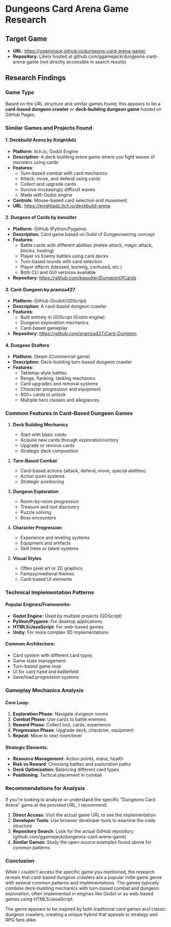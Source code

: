 # Dungeons Card Arena Game Research

## Target Game
- **URL**: https://ggamejack.github.io/dungeons-card-arena-game/
- **Repository**: Likely hosted at github.com/ggamejack/dungeons-card-arena-game (not directly accessible in search results)

## Research Findings

### Game Type
Based on the URL structure and similar games found, this appears to be a **card-based dungeon crawler** or **deck-building dungeon game** hosted on GitHub Pages.

### Similar Games and Projects Found

#### 1. Deckbuild Arena by KnightAdz
- **Platform**: itch.io, Godot Engine
- **Description**: A deck-building arena game where you fight waves of monsters using cards
- **Features**:
  - Turn-based combat with card mechanics
  - Attack, move, and defend using cards
  - Collect and upgrade cards
  - Survive increasingly difficult waves
  - Made with Godot engine
- **Controls**: Mouse-based card selection and movement
- **URL**: https://knightadz.itch.io/deckbuild-arena

#### 2. Dungeon of Cards by kwoolter
- **Platform**: GitHub (Python/Pygame)
- **Description**: Card game based on Guild of Dungeoneering concept
- **Features**:
  - Battle cards with different abilities (melee attack, magic attack, blocks, healing)
  - Player vs Enemy battles using card decks
  - Turn-based rounds with card selection
  - Player effects (blessed, burning, confused, etc.)
  - Both CLI and GUI versions available
- **Repository**: https://github.com/kwoolter/DungeonOfCards

#### 3. Card-Dungeon by pramza427
- **Platform**: GitHub (Godot/GDScript)
- **Description**: A card-based dungeon crawler
- **Features**:
  - Built entirely in GDScript (Godot engine)
  - Dungeon exploration mechanics
  - Card-based gameplay
- **Repository**: https://github.com/pramza427/Card-Dungeon

#### 4. Dungeon Drafters
- **Platform**: Steam (Commercial game)
- **Description**: Deck-building turn-based dungeon crawler
- **Features**:
  - Tabletop-style battles
  - Range, flanking, tanking mechanics
  - Card upgrades and removal systems
  - Character progression and equipment
  - 800+ cards to unlock
  - Multiple hero classes and allegiances

### Common Features in Card-Based Dungeon Games

1. **Deck Building Mechanics**
   - Start with basic cards
   - Acquire new cards through exploration/victory
   - Upgrade or remove cards
   - Strategic deck composition

2. **Turn-Based Combat**
   - Card-based actions (attack, defend, move, special abilities)
   - Action point systems
   - Strategic positioning

3. **Dungeon Exploration**
   - Room-by-room progression
   - Treasure and loot discovery
   - Puzzle solving
   - Boss encounters

4. **Character Progression**
   - Experience and leveling systems
   - Equipment and artifacts
   - Skill trees or talent systems

5. **Visual Styles**
   - Often pixel art or 2D graphics
   - Fantasy/medieval themes
   - Card-based UI elements

### Technical Implementation Patterns

#### Popular Engines/Frameworks:
- **Godot Engine**: Used by multiple projects (GDScript)
- **Python/Pygame**: For desktop applications
- **HTML5/JavaScript**: For web-based games
- **Unity**: For more complex 3D implementations

#### Common Architecture:
- Card system with different card types
- Game state management
- Turn-based game loop
- UI for card hand and battlefield
- Save/load progression systems

### Gameplay Mechanics Analysis

#### Core Loop:
1. **Exploration Phase**: Navigate dungeon rooms
2. **Combat Phase**: Use cards to battle enemies
3. **Reward Phase**: Collect loot, cards, experience
4. **Progression Phase**: Upgrade deck, character, equipment
5. **Repeat**: Move to next room/level

#### Strategic Elements:
- **Resource Management**: Action points, mana, health
- **Risk vs Reward**: Choosing battles and exploration paths
- **Deck Optimization**: Balancing different card types
- **Positioning**: Tactical placement in combat

### Recommendations for Analysis

If you're looking to analyze or understand the specific "Dungeons Card Arena" game at the provided URL, I recommend:

1. **Direct Access**: Visit the actual game URL to see the implementation
2. **Developer Tools**: Use browser developer tools to examine the code structure
3. **Repository Search**: Look for the actual GitHub repository (github.com/ggamejack/dungeons-card-arena-game)
4. **Similar Games**: Study the open-source examples found above for common patterns

### Conclusion

While I couldn't access the specific game you mentioned, the research reveals that card-based dungeon crawlers are a popular indie game genre with several common patterns and implementations. The games typically combine deck-building mechanics with turn-based combat and dungeon exploration, often implemented in engines like Godot or as web-based games using HTML5/JavaScript.

The genre appears to be inspired by both traditional card games and classic dungeon crawlers, creating a unique hybrid that appeals to strategy and RPG fans alike.